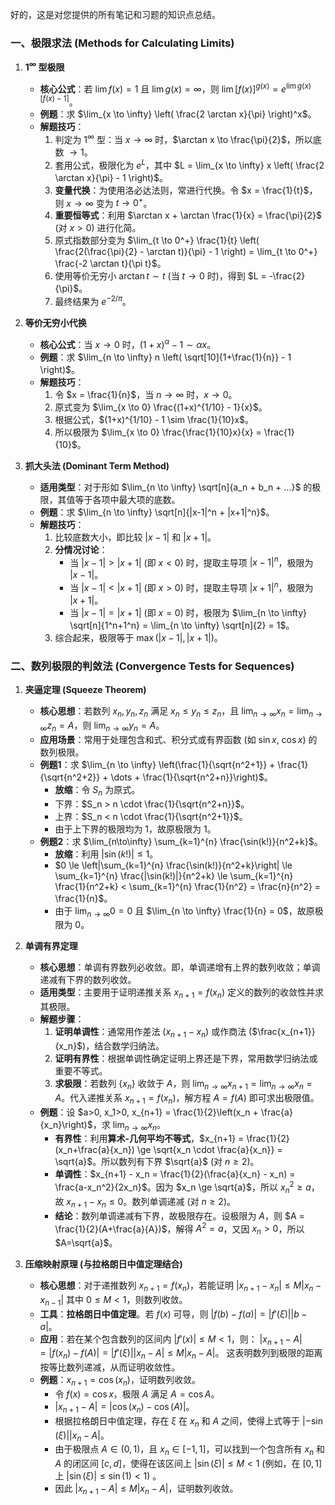 好的，这是对您提供的所有笔记和习题的知识点总结。

### 一、极限求法 (Methods for Calculating Limits)

1.  **$1^\infty$ 型极限**
    *   **核心公式**：若 $\lim f(x) = 1$ 且 $\lim g(x) = \infty$，则 $\lim [f(x)]^{g(x)} = e^{\lim g(x)[f(x)-1]}$。
    *   **例题**：求 $\lim_{x \to \infty} \left( \frac{2 \arctan x}{\pi} \right)^x$。
    *   **解题技巧**：
        1.  判定为 $1^\infty$ 型：当 $x \to \infty$ 时，$\arctan x \to \frac{\pi}{2}$，所以底数 $\to 1$。
        2.  套用公式，极限化为 $e^L$，其中 $L = \lim_{x \to \infty} x \left( \frac{2 \arctan x}{\pi} - 1 \right)$。
        3.  **变量代换**：为使用洛必达法则，常进行代换。令 $x = \frac{1}{t}$，则 $x \to \infty$ 变为 $t \to 0^+$。
        4.  **重要恒等式**：利用 $\arctan x + \arctan \frac{1}{x} = \frac{\pi}{2}$ (对 $x>0$) 进行化简。
        5.  原式指数部分变为 $\lim_{t \to 0^+} \frac{1}{t} \left( \frac{2(\frac{\pi}{2} - \arctan t)}{\pi} - 1 \right) = \lim_{t \to 0^+} \frac{-2 \arctan t}{\pi t}$。
        6.  使用等价无穷小 $\arctan t \sim t$ (当 $t \to 0$ 时)，得到 $L = -\frac{2}{\pi}$。
        7.  最终结果为 $e^{-2/\pi}$。

2.  **等价无穷小代换**
    *   **核心公式**：当 $x \to 0$ 时，$(1+x)^\alpha - 1 \sim \alpha x$。
    *   **例题**：求 $\lim_{n \to \infty} n \left( \sqrt[10]{1+\frac{1}{n}} - 1 \right)$。
    *   **解题技巧**：
        1.  令 $x = \frac{1}{n}$，当 $n \to \infty$ 时，$x \to 0$。
        2.  原式变为 $\lim_{x \to 0} \frac{(1+x)^{1/10} - 1}{x}$。
        3.  根据公式，$(1+x)^{1/10} - 1 \sim \frac{1}{10}x$。
        4.  所以极限为 $\lim_{x \to 0} \frac{\frac{1}{10}x}{x} = \frac{1}{10}$。

3.  **抓大头法 (Dominant Term Method)**
    *   **适用类型**：对于形如 $\lim_{n \to \infty} \sqrt[n]{a_n + b_n + ...}$ 的极限，其值等于各项中最大项的底数。
    *   **例题**：求 $\lim_{n \to \infty} \sqrt[n]{|x-1|^n + |x+1|^n}$。
    *   **解题技巧**：
        1.  比较底数大小，即比较 $|x-1|$ 和 $|x+1|$。
        2.  **分情况讨论**：
            *   当 $|x-1| > |x+1|$ (即 $x<0$) 时，提取主导项 $|x-1|^n$，极限为 $|x-1|$。
            *   当 $|x-1| < |x+1|$ (即 $x>0$) 时，提取主导项 $|x+1|^n$，极限为 $|x+1|$。
            *   当 $|x-1| = |x+1|$ (即 $x=0$) 时，极限为 $\lim_{n \to \infty} \sqrt[n]{1^n+1^n} = \lim_{n \to \infty} \sqrt[n]{2} = 1$。
        3.  综合起来，极限等于 $\max(|x-1|, |x+1|)$。

### 二、数列极限的判敛法 (Convergence Tests for Sequences)

1.  **夹逼定理 (Squeeze Theorem)**
    *   **核心思想**：若数列 $x_n, y_n, z_n$ 满足 $x_n \le y_n \le z_n$，且 $\lim_{n \to \infty} x_n = \lim_{n \to \infty} z_n = A$，则 $\lim_{n \to \infty} y_n = A$。
    *   **应用场景**：常用于处理包含和式、积分式或有界函数 (如 $\sin x$, $\cos x$) 的数列极限。
    *   **例题1**：求 $\lim_{n \to \infty} \left(\frac{1}{\sqrt{n^2+1}} + \frac{1}{\sqrt{n^2+2}} + \dots + \frac{1}{\sqrt{n^2+n}}\right)$。
        *   **放缩**：令 $S_n$ 为原式。
        *   下界：$S_n > n \cdot \frac{1}{\sqrt{n^2+n}}$。
        *   上界：$S_n < n \cdot \frac{1}{\sqrt{n^2+1}}$。
        *   由于上下界的极限均为 $1$，故原极限为 $1$。
    *   **例题2**：求 $\lim_{n\to\infty} \sum_{k=1}^{n} \frac{\sin(k!)}{n^2+k}$。
        *   **放缩**：利用 $|\sin(k!)| \le 1$。
        *   $0 \le \left|\sum_{k=1}^{n} \frac{\sin(k!)}{n^2+k}\right| \le \sum_{k=1}^{n} \frac{|\sin(k!)|}{n^2+k} \le \sum_{k=1}^{n} \frac{1}{n^2+k} < \sum_{k=1}^{n} \frac{1}{n^2} = \frac{n}{n^2} = \frac{1}{n}$。
        *   由于 $\lim_{n \to \infty} 0 = 0$ 且 $\lim_{n \to \infty} \frac{1}{n} = 0$，故原极限为 $0$。

2.  **单调有界定理**
    *   **核心思想**：单调有界数列必收敛。即，单调递增有上界的数列收敛；单调递减有下界的数列收敛。
    *   **适用类型**：主要用于证明递推关系 $x_{n+1} = f(x_n)$ 定义的数列的收敛性并求其极限。
    *   **解题步骤**：
        1.  **证明单调性**：通常用作差法 ($x_{n+1}-x_n$) 或作商法 ($\frac{x_{n+1}}{x_n}$)，结合数学归纳法。
        2.  **证明有界性**：根据单调性确定证明上界还是下界，常用数学归纳法或重要不等式。
        3.  **求极限**：若数列 $\{x_n\}$ 收敛于 $A$，则 $\lim_{n \to \infty} x_{n+1} = \lim_{n \to \infty} x_n = A$。代入递推关系 $x_{n+1}=f(x_n)$，解方程 $A=f(A)$ 即可求出极限值。
    *   **例题**：设 $a>0, x_1>0, x_{n+1} = \frac{1}{2}\left(x_n + \frac{a}{x_n}\right)$，求 $\lim_{n \to \infty} x_n$。
        *   **有界性**：利用**算术-几何平均不等式**，$x_{n+1} = \frac{1}{2}(x_n+\frac{a}{x_n}) \ge \sqrt{x_n \cdot \frac{a}{x_n}} = \sqrt{a}$。所以数列有下界 $\sqrt{a}$ (对 $n \ge 2$)。
        *   **单调性**：$x_{n+1} - x_n = \frac{1}{2}(\frac{a}{x_n} - x_n) = \frac{a-x_n^2}{2x_n}$。因为 $x_n \ge \sqrt{a}$，所以 $x_n^2 \ge a$，故 $x_{n+1} - x_n \le 0$。数列单调递减 (对 $n \ge 2$)。
        *   **结论**：数列单调递减有下界，故极限存在。设极限为 $A$，则 $A = \frac{1}{2}(A+\frac{a}{A})$，解得 $A^2=a$，又因 $x_n>0$，所以 $A=\sqrt{a}$。

3.  **压缩映射原理 (与拉格朗日中值定理结合)**
    *   **核心思想**：对于递推数列 $x_{n+1} = f(x_n)$，若能证明 $|x_{n+1} - x_n| \le M |x_n - x_{n-1}|$ 其中 $0 \le M < 1$，则数列收敛。
    *   **工具**：**拉格朗日中值定理**。若 $f(x)$ 可导，则 $|f(b)-f(a)| = |f'(\xi)||b-a|$。
    *   **应用**：若在某个包含数列的区间内 $|f'(x)| \le M < 1$，则：
        $|x_{n+1} - A| = |f(x_n) - f(A)| = |f'(\xi)||x_n - A| \le M|x_n - A|$。
        这表明数列到极限的距离按等比数列递减，从而证明收敛性。
    *   **例题**：$x_{n+1}=\cos(x_n)$，证明数列收敛。
        *   令 $f(x)=\cos x$，极限 $A$ 满足 $A=\cos A$。
        *   $|x_{n+1}-A| = |\cos(x_n) - \cos(A)|$。
        *   根据拉格朗日中值定理，存在 $\xi$ 在 $x_n$ 和 $A$ 之间，使得上式等于 $|-\sin(\xi)||x_n-A|$。
        *   由于极限点 $A \in (0,1)$，且 $x_n \in [-1,1]$，可以找到一个包含所有 $x_n$ 和 $A$ 的闭区间 $[c,d]$，使得在该区间上 $|\sin(\xi)| \le M < 1$ (例如，在 $[0,1]$ 上 $|\sin(\xi)| \le \sin(1) < 1$) 。
        *   因此 $|x_{n+1}-A| \le M|x_n-A|$，证明数列收敛。